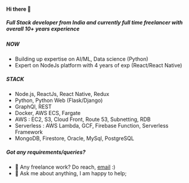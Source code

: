 #### Hi there 👋

##### Full Stack developer from India and currently full time freelancer with overall 10+ years experience

##### NOW

- Building up expertise on AI/ML, Data science (Python)
- Expert on NodeJs platform with 4 years of exp (React/React Native)

##### STACK

- Node.js, ReactJs, React Native, Redux
- Python, Python Web (Flask/Django)
- GraphQl, REST
- Docker, AWS ECS, Fargate
- AWS : EC2, S3, Cloud Front, Route 53, Subnetting, RDB 
- Serverless : AWS Lambda, GCF, Firebase Function, Serverless Framework
- MongoDB, Firestore, Oracle, MySql, PostgreSQL

##### Got any requirements/queries?
- 💼 Any freelance work? Do reach, [email](mailto:subhash.ranjan2021@gmail.com) :)
- 💬 Ask me about anything, I am happy to help;
